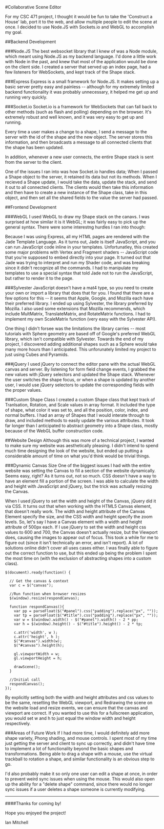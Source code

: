 #Collaborative Scene Editor

For my CSC 471 project, I thought it would be fun to take the 'Construct a House' lab, port it to the web, and allow multiple people to edit the scene at once. I decided to use Node.JS with Sockets.io and WebGL to accomplish my goal.


##Backend Development

###Node.JS
The best websocket library that I knew of was a Node module, which meant using Node.JS as my backend language. I'd done a little work with Node in the past, and knew that most of the application would be done on the client side. I created a server that served up an index page, had a few listeners for WebSockets, and kept track of the Shape stack.

###Express
Express is a small framework for Node.JS. It makes setting up a basic server pretty easy and painless -- although for my extremely limited backend functionality it was probably unnecessary, it helped me get up and running very quickly.

###Socket.io
Socket.io is a framework for WebSockets that can fall back to other methods (such as flash and polling) depending on the browser. It's extremely robust and well known, and it was very easy to get up and running.

Every time a user makes a change to a shape, I send a message to the server with the id of the shape and the new object. The server stores this information, and then broadcasts a message to all connected clients that the shape has been updated.

In addition, whenever a new user connects, the entire Shape stack is sent from the server to the client.

One of the issues I ran into was how Socket.io handles data; When I passed a Shape object to the server, it retained its data but not its methods. When I recieved a Shape update, I would take the data, update the stack, and send it out to all connected clients. The clients would then take this information and then have to create a new instance of the Shape class, take in this object, and then set all the shared fields to the value the server had passed.


##Frontend Development


###WebGL
I used WebGL to draw my Shape stack on the canavs. I was surprised at how similar it is it WebGL; it was fairly easy to pick up the general syntax. There were some interestng hurdles I ran into though:

Because I was using Express, all my HTML pages are rendered with the Jade Template Language. As it turns out, Jade is itself JavaScript, and you can run JavaScript code inline in your templates. Unfortunatley, this created some major problems with Vertex and Fragment shaders -- JavaScript code that you're supposed to embed directly into your page. It turned out that Jade was trying to interpret and run my Shader code, and was breaking since it didn't recognize all the commands. I had to manipulate my templates to use a special syntax that told Jade not to run the JavaScript, but rather to render it to the page.

###Sylvester
JavaScript doesn't have a mat4 type, so you need to create your own or import a library that does that for you. I found that there are a few options for this -- it seems that Apple, Google, and Mozilla each have their preferred library. I ended up using Sylvester, the library preferred by Mozilla. I also used some extensions that Mozilla recommends, which include MultMatrix, TranslateMatrix, and RotateMatrix functions. I had to implement my own ScaleMatrix function (very easy with the Sylvester API).

One thing I didn't forsee was the limitations the library carries -- most tutorials with Sphere geometry are based off of Google's preferred WebGL library, which isn't compatible with Sylvester. Towards the end of my project, I discovered adding additional shapes such as a Sphere would take many more hours than I anticipated. This unforunately limited my project to just using Cubes and Pyramids.

###jQuery
I used jQuery to connect the editor pane with the actual WebGL canvas and server. By listening for form field change events, I grabbed the new values with jQuery selectors and updated the Shape stack. Whenever the user switches the shape focus, or when a shape is updated by another user, I would use jQuery selectors to update the corresponding fields with the proper values.

###Custom Shape Class
I created a custom Shape class that kept track of Tranlsation, Rotation, and Scale values in array format. It included the type of shape, what color it was set to, and all the position, color, index, and normal buffers. I had an array of Shapes that I would interate through to draw, and included methods to easily update the various attributes. It took far longer than I anticipated to abstract geometry into a Shape class, mostly because of the WebGL buffer construction code.

##Website Design
Although this was more of a technical project, I wanted to make sure my website was aesthetically pleasing. I didn't intend to spend much time designing the look of the website, but ended up putting a considerable amount of time on what you'd think would be trivial things.

###Dynamic Canvas Size
One of the biggest issues I had with the entire website was setting the Canvas to fill a section of the website dynamically. Seems easy, right? As it turns out, not so much. CSS doesn't have a way to have an element fill a portion of the screen. I was able to calculate the width and height with JavaScript and jQuery, but the trick was actually resizing the Canvas.

When I used jQuery to set the width and height of the Canvas, jQuery did it via CSS. It turns out that when working with the HTML5 Canvas element, that doesn't really work. The width and height attribute of the Canvas Element specify the size, and the CSS width and height specify the zoom levels. So, let's say I have a Canvas element with a width and height attribute of 500px each. If I use jQuery to set the width and height css values to 600 and 700, the Canvas doesn't actually resize, but the Viewport does, causing the images to appear out of focus. This took a while for me to figure out (since it isn't technically an error, and isn't report). A lot of solutions online didn't cover all uses cases either. I was finally able to figure out the correct function to use, but this ended up being the problem I spent the most time on (with the exclusion of abstracting shapes into a custom class).

    $(document).ready(function() {

      // Get the canvas & context
      var c = $("canvas");

      //Run function when browser resizes
      $(window).resize(respondCanvas);

      function respondCanvas(){
        var pp = parseFloat($("#panel").css("padding").replace("px", ""));
        var tp = parseFloat($("#title").css("padding").replace("px", ""));
        var w = $(window).width() - $("#panel").width() - 2 * pp;
        var h = $(window).height() - $("#title").height() - 2 * tp;

        c.attr('width', w );
        c.attr('height', h );
        $("#canvas").width(w);
        $("#canvas").height(h);

        gl.viewportWidth = w;
        gl.viewportHeight = h;

        drawScene();
      }

      //Initial call
      respondCanvas();
    });

By explicitly setting both the width and height attributes and css values to be the same, resetting the WebGL viewport, and Redrawing the scene on the website load and resize events, we can ensure that the canvas and viewport are correct. If you wanted to use this for a fullscreen application, you would set w and h to just equal the window width and height respectively.

###Areas of Future Work
If I had more time, I would definitely add more shape variety, Phong shading, and mouse controls. I spent most of my time just getting the server and client to sync up correctly, and didn't have time to implement a lot of functionality beyond the basic shapes and transformations. Being able to drag a shape with a mouse, use the virtual trackball to rotation a shape, and similar functionality is an obvious step to go.

I'd also probably make it so only one user can edit a shape at once, in order to prevent weird sync issues when using the mouse. This would also open up the ability for a "delete shape" command, since there would no longer sync issues if a user deletes a shape someone is currently modifying.


----
####Thanks for coming by!

Hope you enjoyed the project!

Ian Mitchell
